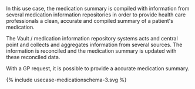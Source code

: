 
In this use case, the medication summary is compiled with information from several medication information repositories in order to provide health care professionals a clean, accurate and compiled summary of a patient's medication.

The Vault / medication information repository systems acts and central point and collects and aggregates information from several sources.
The information is reconciled and the medication summary is updated with these reconciled data.

With a GP request, it is possible to provide a accurate medication summary.
<div>
{% include usecase-medicationschema-3.svg %}
</div>

<br/>
<br/>
